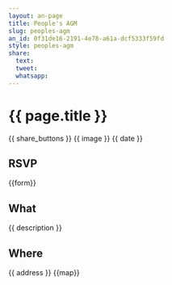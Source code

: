 ```yaml
---
layout: an-page
title: People's AGM
slug: peoples-agm
an_id: 0f31de16-2191-4e78-a61a-dcf5333f59fd
style: peoples-agm
share:
  text:
  tweet:
  whatsapp:
---
```

# {{ page.title }}

{{ share_buttons }}
{{ image }}
{{ date }}

## RSVP

{{form}}

## What

{{ description }}

## Where

{{ address }}
{{map}}
